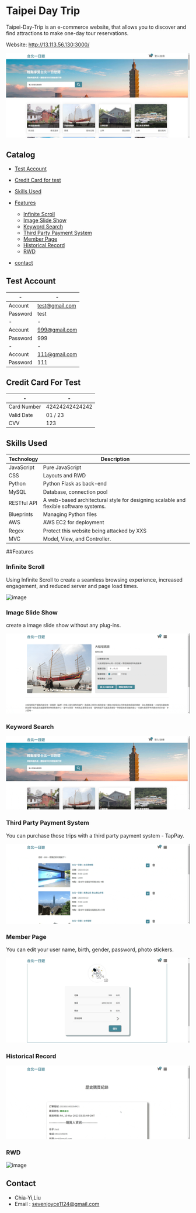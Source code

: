 # Taipei Day Trip
Taipei-Day-Trip is an e-commerce website, that allows you to discover and find attractions to make one-day tour reservations.

Website: http://13.113.56.130:3000/

![image](https://github.com/joyceseven1124/taipei-day-trip/blob/main/taipei-day-trip/taipei%20gif/rwd-3.jpg)

## Catalog
  * [Test Account](README.md#test-account)
  * [Credit Card for test](README.md#credit-card-for-test)
  * [Skills Used](README.md#skills-used)
  * [Features](README.md#features) 
      - [Infinite Scroll](#infinite-scroll)
      - [Image Slide Show](#image-slide-show)
      - [Keyword Search](#keyword-search)
      - [Third Party Payment System](#third-party-payment-system)
      - [Member Page](#member-page)
      - [Historical Record](#historical-record)
      - [RWD](#rwd)    

  * [contact](README.md#contact)
  
  


## Test Account

|-|-|
|-----|--------|
|Account|test@gmail.com|
|Password  |test      |
|-|-|
|Account|999@gmail.com|
|Password  |999      |
|-|-|
|Account|111@gmail.com|
|Password  |111      |

## Credit Card For Test

|-|-|
|-----|--------|
|Card Number|42424242424242|
|Valid Date|01 / 23|
|CVV | 123|

## Skills Used

| Technology | Description |
| ------- | ------- |
| JavaScript | Pure JavaScript |
| CSS | Layouts and RWD |
| Python | Python Flask as back-end |
| MySQL | Database, connection pool |
| RESTful API | A web-based architectural style for designing scalable and flexible software systems.|
| Blueprints | Managing Python files |
| AWS | AWS EC2 for deployment |
| Regex | Protect this website being attacked by XXS|
| MVC | Model, View, and Controller.|

##Features

### Infinite Scroll

Using Infinite Scroll to create a seamless browsing experience, increased engagement, and reduced server and page load times.

![image](https://github.com/joyceseven1124/taipei-day-trip/blob/main/taipei-day-trip/taipei%20gif/Infinite%20Scroll.gif)

### Image Slide Show

create a image slide show without any plug-ins.

![image](https://github.com/joyceseven1124/taipei-day-trip/blob/main/taipei-day-trip/taipei%20gif/Image%20Carousel.gif)

### Keyword Search

![image](https://github.com/joyceseven1124/taipei-day-trip/blob/main/taipei-day-trip/taipei%20gif/Keyword%20Search.gif)

### Third Party Payment System

You can purchase those trips with a third party payment system - TapPay.

![image](https://github.com/joyceseven1124/taipei-day-trip/blob/main/taipei-day-trip/taipei%20gif/Shopping%20Cart%20System.gif)


### Member Page

You can edit your user name, birth, gender, password, photo stickers.

![image](https://github.com/joyceseven1124/taipei-day-trip/blob/main/taipei-day-trip/taipei%20gif/Member%20Center.jpg)

### Historical Record

![image](https://github.com/joyceseven1124/taipei-day-trip/blob/main/taipei-day-trip/taipei%20gif/historical%20record.gif)

### RWD

![image](https://github.com/joyceseven1124/taipei-day-trip/blob/develop/taipei-day-trip/taipei%20gif/rwd_gif.gif)

## Contact
 * Chia-Yi,Liu
 * Email : sevenjoyce1124@gmail.com
